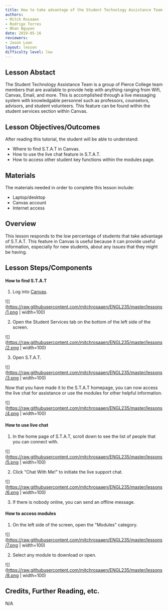 ```yaml
---
title: How to take advantage of the Student Technology Assistance Team
authors:
- Mitch Rosaaen
- Rodrigo Torres
- Nhan Nguyen
date: 2019-05-16
reviewers:
- Jason Loan
layout: lesson
difficulty level: low
---
```


## Lesson Abstact

The Student Technology Assistance Team is a group of Pierce College team members that are available to provide help with anything ranging from Wifi, Canvas, Email, and more. This is accomplished through a live messaging system with knowledgable personnel such as professors, counselors, advisors, and student volunteers. This feature can be found within the student services section within Canvas.

## Lesson Objectives/Outcomes

After reading this tutorial, the student will be able to understand: 

- Where to find S.T.A.T in Canvas.
- How to use the live chat feature in S.T.A.T.
- How to access other student key functions within the modules page.

## Materials

The materials needed in order to complete this lesson include:

- Laptop/desktop
- Canvas account
- Internet access

## Overview

This lesson responds to the low percentage of students that take advantage of S.T.A.T. This feature in Canvas is useful because it can provide useful information, especially for new students, about any issues that they might be having.

## Lesson Steps/Components

#### How to find S.T.A.T

1. Log into [Canvas](https://pierce.instructure.com/login/canvas).

![](https://raw.githubusercontent.com/mitchrosaaen/ENGL235/master/lessons/1.png | width=100)

2. Open the Student Services tab on the bottom of the left side of the screen.

![](https://raw.githubusercontent.com/mitchrosaaen/ENGL235/master/lessons/2.png | width=100)

3. Open S.T.A.T.

![](https://raw.githubusercontent.com/mitchrosaaen/ENGL235/master/lessons/3.png | width=100)

Now that you have made it to the S.T.A.T homepage, you can now access the live chat for assistance or use the modules for other helpful information.

![](https://raw.githubusercontent.com/mitchrosaaen/ENGL235/master/lessons/4.png | width=100)

#### How to use live chat

1. In the home page of S.T.A.T, scroll down to see the list of people that you can connect with.

![](https://raw.githubusercontent.com/mitchrosaaen/ENGL235/master/lessons/5.png | width=100)

2. Click "Chat With Me!" to initiate the live support chat.

![](https://raw.githubusercontent.com/mitchrosaaen/ENGL235/master/lessons/6.png | width=100)

3. If there is nobody online, you can send an offline message.

#### How to access modules

1. On the left side of the screen, open the "Modules" category.

![](https://raw.githubusercontent.com/mitchrosaaen/ENGL235/master/lessons/7.png | width=100)

2. Select any module to download or open.

![](https://raw.githubusercontent.com/mitchrosaaen/ENGL235/master/lessons/8.png | width=100)

## Credits, Further Reading, etc.

N/A
